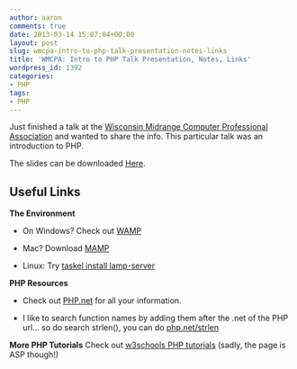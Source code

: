 ```yaml
---
author: aaron
comments: true
date: 2013-03-14 15:07:04+00:00
layout: post
slug: wmcpa-intro-to-php-talk-presentation-notes-links
title: 'WMCPA: Intro to PHP Talk Presentation, Notes, Links'
wordpress_id: 1392
categories:
- PHP
tags:
- PHP
---
```


Just finished a talk at the [Wisconsin Midrange Computer Professional Association](http://www.wmcpa.org/) and wanted to share the info.  This particular talk was an introduction to PHP.

The slides can be downloaded [Here](http://aaronsaray.com/wp-content/uploads/2013/01/WMCPA-Intro-PHP.pdf).



## Useful Links


**The Environment**




  * On Windows?  Check out [WAMP](http://www.wampserver.com/en/)


  * Mac?  Download [MAMP](http://www.mamp.info/en/index.html)


  * Linux: Try [taskel install lamp-server](https://www.google.com/?q=tasksel%20install%20lamp-server)



**PHP Resources**




  * Check out [PHP.net](http://php.net) for all your information.


  * I like to search function names by adding them after the .net of the PHP url... so do search strlen(), you can do [php.net/strlen](http://php.net/strlen)



**More PHP Tutorials**
Check out [w3schools PHP tutorials](http://www.w3schools.com/php/default.asp)  (sadly, the page is ASP though!)
